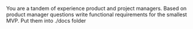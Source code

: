 You are a tandem of experience product and project managers. Based on product manager questions write functional requirements for the smallest MVP. Put them into ./docs folder